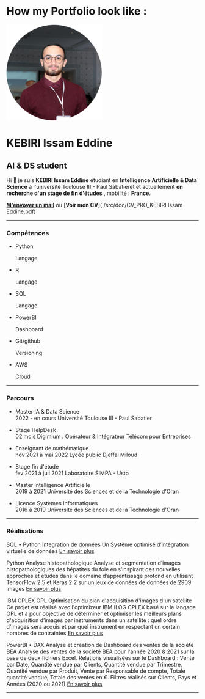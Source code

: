 # How my Portfolio look like : 

  

<img  src="/src/img/Officiel_Photo.png" width="250" height="250">

KEBIRI Issam Eddine
===================

AI & DS student
---------------

Hi 👋 je suis **KEBIRI Issam Eddine** étudiant en **Intelligence Artificielle & Data Science** à l'université Toulouse III - Paul Sabatieret et actuellement **en recherche d'un stage de fin d'études** , mobilité : **France**.

[**M'envoyer un mail**](mailto:kebiri.isam.dine@gmail.com) ou [**Voir mon CV**](./src/doc/CV_PRO_KEBIRI Issam Eddine.pdf)

* * *

### Compétences

* Python

    Langage

* R

    Langage

* SQL

    Langage

* PowerBI

    Dashboard

* Git/github

    Versioning

* AWS

    Cloud

* * *

### Parcours

- Master IA & Data Science  
2022 - en cours
Université Toulouse III - Paul Sabatier

- Stage HelpDesk  
02 mois
Digimium : Opérateur & Intégrateur Télécom pour Entreprises

- Enseignant de mathématique  
nov 2021 à mai 2022
Lycée public Djeffal Miloud

- Stage fin d'étude  
fev 2021 à juil 2021
Laboratoire SIMPA - Usto

- Master Intelligence Artificielle  
2019 à 2021
Université des Sciences et de la Technologie d'Oran

- Licence Systèmes Informatiques  
2016 à 2019
Université des Sciences et de la Technologie d'Oran

* * *

### Réalisations

SQL • Python
Integration de données
Un Système optimisé d’intégration virtuelle de données
[En savoir plus](https://github.com/Kebiri-isam-dine/SOIVD-Systeme-optimise-d-integration-virtuelle-de-donnees)



Python
Analyse histopathologique
Analyse et segmentation d’images histopathologiques des hépatites du foie en s’inspirant des nouvelles approches et études dans le domaine d’apprentissage profond en utilisant TensorFlow 2.5 et Keras 2.2 sur un jeux de données de données de 2909 images
[En savoir plus](https://github.com/Kebiri-isam-dine/UniversityProjects/tree/main/0.%20Projet%20Fin%20d'etude)

IBM CPLEX OPL
Optimisation du plan d'acquisition d'images d'un satellite
Ce projet est réalisé avec l'optimizeur IBM ILOG CPLEX basé sur le langage OPL et à pour objective de déterminer et optimiser les meilleurs plans d'acquisition d’images par instruments dans un satellite : quel ordre d'images sera acquis et par quel instrument en respectant un certain nombres de contraintes
[En savoir plus](https://github.com/Kebiri-isam-dine/Optimization-of-the-satellite-image-acquisition-plan)

PowerBI • DAX
Analyse et création de Dashboard des ventes de la société BEA
Analyse des ventes de la société BEA pour l'année 2020 & 2021 sur la base de deux fichiers Excel. Relations visualisées sur le Dashboard : Vente par Date, Quantité vendue par Clients, Quantité vendue par Trimestre, Quantité vendue par Produit, Vente par Responsable de compte, Totale quantité vendue, Totale des ventes en €. Filtres réalisés sur Clients, Pays et Années (2020 ou 2021)
[En savoir plus](https://github.com/Kebiri-isam-dine/Analyse_ventes_BEA)

* * *

